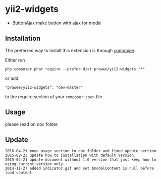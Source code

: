 yii2-widgets
============
- ButtonAjax make button with ajax for modal

Installation
------------

The preferred way to install this extension is through [composer](http://getcomposer.org/download/).

Either run

```
php composer.phar require --prefer-dist prawee/yii2-widgets "*"
```

or add

```
"prawee/yii2-widgets": "dev-master"
```

to the require section of your `composer.json` file.

Usage
-----
please read on doc folder.
        

Update
------

```
2016-04-21 move usage section to doc folder and fixed update section
2015-08-23 update how to installation with default version.
2015-04-21 update document without 1.0 version that just keep how to using current version only. 
2014-11-27 added indicator.gif and set $modalContent is null before load content.
```
